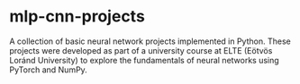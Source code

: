 # mlp-cnn-projects
A collection of basic neural network projects implemented in Python.
These projects were developed as part of a university course at ELTE (Eötvös Loránd University) to explore the fundamentals of neural networks using PyTorch and NumPy.
